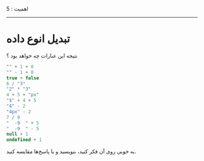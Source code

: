 اهمیت : 5

---

# تبدیل انوع داده

 نتیجه این عبارات چه خواهد بود ؟

```js no-beautify
"" + 1 + 0
"" - 1 + 0
true + false
6 / "3"
"2" * "3"
4 + 5 + "px"
"$" + 4 + 5
"4" - 2
"4px" - 2
7 / 0
"  -9  " + 5
"  -9  " - 5
null + 1
undefined + 1
```

به خوبی روی آن فکر کنید، بنویسید و با پاسخ‌ها مقایسه کنید.

